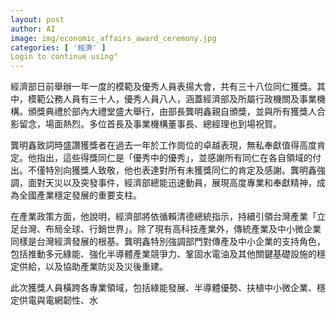```yaml
---
layout: post
author: AI
image: img/economic_affairs_award_ceremony.jpg
categories: [ '經濟' ]
Login to continue using"
---
```

經濟部日前舉辦一年一度的模範及優秀人員表揚大會，共有三十八位同仁獲獎。其中，模範公務人員有三十人，優秀人員八人，涵蓋經濟部及所屬行政機關及事業機構。頒獎典禮於部內大禮堂盛大舉行，由部長龔明鑫親自頒獎，並與所有獲獎人合影留念，場面熱烈。多位首長及事業機構董事長、總經理也到場祝賀。

龔明鑫致詞時盛讚獲獎者在過去一年於工作崗位的卓越表現，無私奉獻值得高度肯定。他指出，這些得獎同仁是「優秀中的優秀」，並感謝所有同仁在各自領域的付出。不僅特別向獲獎人致敬，他也表達對所有未獲獎同仁的肯定及感謝。龔明鑫強調，面對天災以及突發事件，經濟部總能迅速動員，展現高度專業和奉獻精神，成為全國產業穩定發展的重要支柱。

在產業政策方面，他說明，經濟部將依循賴清德總統指示，持續引領台灣產業「立足台灣、布局全球、行銷世界」。除了現有高科技產業外，傳統產業及中小微企業同樣是台灣經濟發展的根基。龔明鑫特別強調部門對傳產及中小企業的支持角色，包括推動多元綠能、強化半導體產業競爭力、鞏固水電油及其他關鍵基礎設施的穩定供給，以及協助產業防災及災後重建。

此次獲獎人員橫跨各專業領域，包括綠能發展、半導體優勢、扶植中小微企業、穩定供電與電網韌性、水